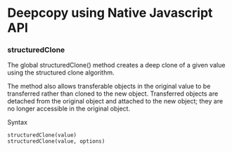 # Deepcopy using Native Javascript API

###  structuredClone

The global structuredClone() method creates a deep clone of a given value using the structured clone algorithm.

The method also allows transferable objects in the original value to be transferred rather than cloned to the new object. 
Transferred objects are detached from the original object and attached to the new object; they are no longer accessible in the original object.

Syntax
```
structuredClone(value)
structuredClone(value, options)
```